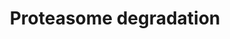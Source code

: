 ---
annotations:
- id: PW:0000144
  parent: regulatory pathway
  type: Pathway Ontology
  value: ubiquitin/proteasome degradation pathway
authors:
- Nsalomonis
- MaintBot
- Ddigles
- Egonw
- Eweitz
- Ziska
description: ''
last-edited: 2021-05-27
organisms:
- Caenorhabditis elegans
redirect_from:
- /index.php/Pathway:WP470
- /instance/WP470
- /instance/WP470_r118348
revision: r118348
schema-jsonld:
- '@context': https://schema.org/
  '@id': https://wikipathways.github.io/pathways/WP470.html
  '@type': Dataset
  creator:
    '@type': Organization
    name: WikiPathways
  description: ''
  keywords:
  - ATPase
  - C44B7.1
  - F40G9.1
  - M01A10.3
  - Peptidase
  - R08C7.3
  - Y66D12A.9
  - endopeptidase
  - glycotransferase
  - his-35
  - let-70
  - pas-1
  - pas-2
  - pas-4
  - pas-5
  - pas-7
  - pbs-1
  - pbs-5
  - pbs-6
  - peptidase
  - protease
  - rpn-1
  - rpn-10
  - rpn-12
  - rpn-3
  - rpn-5
  - rpn-6
  - rpn-7
  - rpn-8
  - rpn-9
  - rpt-1
  - rpt-3
  - rpt-4
  - rpt-6
  - uba-1
  - ubq-1
  license: CC0
  name: Proteasome degradation
seo: CreativeWork
title: Proteasome degradation
wpid: WP470
---